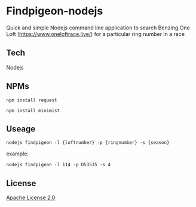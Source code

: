# Findpigeon-nodejs

Quick and simple Nodejs command line application to search Benzing One Loft (https://www.oneloftrace.live/) for a particular ring number in a race

## Tech

Nodejs

## NPMs

```npm install request```

```npm install minimist```

## Useage

```nodejs findpigeon -l {loftnumber} -p {ringnumber} -s {season}```

example:

```nodejs findpigeon -l 114 -p D53535 -s 4```

## License

[Apache License 2.0](https://github.com/MacHatter1/findpigeon-nodejs/blob/main/LICENSE)
